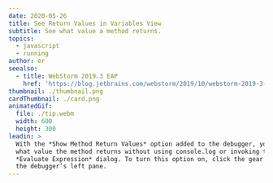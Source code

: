 ```yaml
---
date: 2020-05-26
title: See Return Values in Variables View
subtitle: See what value a method returns.
topics:
  - javascript
  - running
author: er
seealso:
  - title: WebStorm 2019.3 EAP
    href: 'https://blog.jetbrains.com/webstorm/2019/10/webstorm-2019-3-eap-4/'
thumbnail: ./thumbnail.png
cardThumbnail: ./card.png
animatedGif:
  file: ./tip.webm
  width: 600
  height: 300
leadin: >
  With the *Show Method Return Values* option added to the debugger, you can see
  what value the method returns without using console.log or invoking the
  *Evaluate Expression* dialog. To turn this option on, click the gear icon on
  the debugger’s left pane.
---
```



